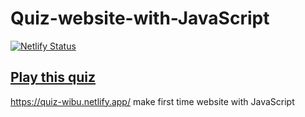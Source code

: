 # Quiz-website-with-JavaScript
[![Netlify Status](https://api.netlify.com/api/v1/badges/128aa3ee-094b-497b-affc-8b22abdfa807/deploy-status)](https://app.netlify.com/sites/polite-dango-14c131/deploys)

## [Play this quiz](https://quiz-wibu.netlify.app/)
https://quiz-wibu.netlify.app/
make first time website with JavaScript
